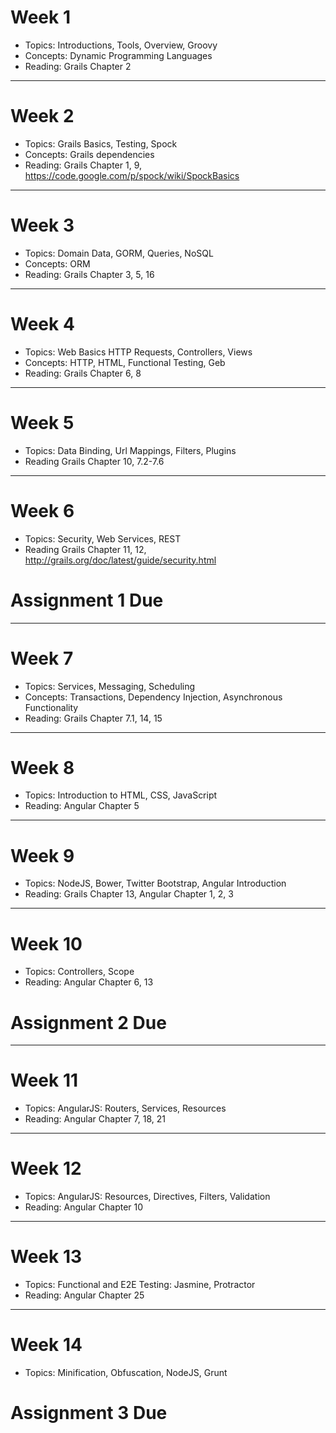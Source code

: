 # Week 1
- Topics: Introductions, Tools, Overview, Groovy
- Concepts: Dynamic Programming Languages
- Reading: Grails Chapter 2

---
# Week 2
- Topics: Grails Basics, Testing, Spock
- Concepts: Grails dependencies
- Reading: Grails Chapter 1, 9, https://code.google.com/p/spock/wiki/SpockBasics

---

# Week 3
- Topics: Domain Data, GORM, Queries, NoSQL
- Concepts: ORM
- Reading: Grails Chapter 3, 5, 16

---

# Week 4

- Topics: Web Basics HTTP Requests, Controllers, Views
- Concepts: HTTP, HTML, Functional Testing, Geb
- Reading: Grails Chapter 6, 8

---

# Week 5
- Topics: Data Binding, Url Mappings, Filters, Plugins
- Reading Grails Chapter 10, 7.2-7.6

---

# Week 6
- Topics: Security, Web Services, REST
- Reading Grails Chapter 11, 12, http://grails.org/doc/latest/guide/security.html

# Assignment 1 Due

---

# Week 7

- Topics: Services, Messaging, Scheduling
- Concepts: Transactions, Dependency Injection, Asynchronous Functionality
- Reading: Grails Chapter 7.1, 14, 15

---

# Week 8

- Topics: Introduction to HTML, CSS, JavaScript
- Reading: Angular Chapter 5

---

# Week 9

- Topics: NodeJS, Bower, Twitter Bootstrap, Angular Introduction
- Reading: Grails Chapter 13, Angular Chapter 1, 2, 3

---

# Week 10

- Topics: Controllers, Scope
- Reading: Angular Chapter 6, 13
# Assignment 2 Due

---

# Week 11

- Topics: AngularJS: Routers, Services, Resources
- Reading: Angular Chapter 7, 18, 21

---

# Week 12

- Topics: AngularJS: Resources, Directives, Filters, Validation
- Reading: Angular Chapter 10

---

# Week 13

- Topics: Functional and E2E Testing: Jasmine, Protractor
- Reading: Angular Chapter 25

---

# Week 14

- Topics: Minification, Obfuscation, NodeJS, Grunt

# Assignment 3 Due
